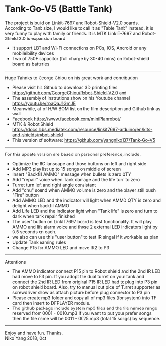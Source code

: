 # Tank-Go-V5 (Battle Tank)
The project is build on Linkit-7697 and Robot-Shield-V2.0 boards. 
According to Tank size, I would like to call it as "Table Tank" instead, it is very funny to play with family or friends.
It is MTK LinkIT-7697 and Robot-Shield 2.0 is expansion board 
  - It support LBT and Wi-Fi connections on PCs, IOS, Android or any mobileibility devices 
  - Two of 750F capacitor (full charge by 30-40 mins) on Robot-shield board as batteries
----------------------------------------------------------------------------------------------------------------
Huge Tahnks to George Chiou on his great work and contribution
  - Please visit his Github to download 3D printing files https://github.com/GeorgeChiou/Robot-Shield-V2.0 and 
  - The assembly of instrutions show on his Youtube channel https://youtu.be/rpaQaJ1GmJE
  - Meanwhile, all of H/W BOM list on the film description and Github link as well
  - Facebook https://www.facebook.com/miniPlanrobot/
  - MTK & Robot Shield https://docs.labs.mediatek.com/resource/linkit7697-arduino/en/kits-and-shields/robot-shield
  - This version of software: https://github.com/yangniko137/Tank-Go-V5
----------------------------------------------------------------------------------------------------------------
For this update version are based on personal preference, include:
  - Optimize the RC lanscape and those buttons on left and right side 
  - Add MP3 play list up to 15 songs on middle of screen 
  - Insert "Backfill AMMO" message when bullets is zero QTY 
  - Add "repair" voice when Tank damage and the life turn to zero
  - Turret turn left and right angle consistant
  - Add "chu" sound when AMMO volume is zero and the player still push "Fire" button
  - Add AMMO LED and the indicator will light when AMMO QTY is zero and delight when backfil AMMO
  - Add Life LED and the indicator light when "Tank life" is zero and turn to dark when tank repair finished 
  - The user' button on LinkIT7697 board is test functionalify. It will play AMMO and life alarm 
    voice and those 2 external LED indicators light by 0.5 seconds on each. 
  - we also can use this "user button" to test IR singal if it workable as plan
  - Update Tank naming rules
  - Change P15 for AMMO LED and move IR2 to P3
----------------------------------------------------------------------------------------------------------------
Attentions
  - The AMMO indicator connect P15 pin to Robot shield and the 2nd IR LED had move to P3 pin. 
    If you adopt the dual turret on your tank and connect the 2nd IR LED from original P15 IR LED had to plug 
    into P3 pin on robot shield board. Also, try to manual cut pice of Turret supporter as screwdriver show as 
    attach picture before plug connector to P3 pin
  - Please create mp3 folder and copy all of mp3 files (for system) into TF card then insert to DFPLAYER module. 
  - The github package include system mp3 files and the file names range reserved from 0001 - 0010.mp3 
    If you want to put your prefer songs then the file name will be 0011 - 0025.mp3 (total 15 songs) by sequence.
----------------------------------------------------------------------------------------------------------------
Enjoy and have fun. Thanks.  
Niko Yang 2018, Oct 

